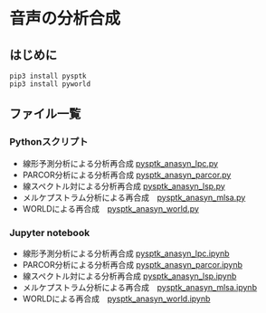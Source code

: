 # 音声の分析合成

## はじめに
```
pip3 install pysptk
pip3 install pyworld
```

## ファイル一覧
### Pythonスクリプト
- 線形予測分析による分析再合成 [pysptk_anasyn_lpc.py](https://github.com/tam17aki/speech_process_exercise/blob/master/SpeechAnalysisSynthesis/pysptk_anasyn_lpc.py)
- PARCOR分析による分析再合成 [pysptk_anasyn_parcor.py](https://github.com/tam17aki/speech_process_exercise/blob/master/SpeechAnalysisSynthesis/pysptk_anasyn_parcor.py)
- 線スペクトル対による分析再合成 [pysptk_anasyn_lsp.py](https://github.com/tam17aki/speech_process_exercise/blob/master/SpeechAnalysisSynthesis/pysptk_anasyn_lsp.py)
- メルケプストラム分析による再合成　[pysptk_anasyn_mlsa.py](https://github.com/tam17aki/speech_process_exercise/blob/master/SpeechAnalysisSynthesis/pysptk_anasyn_mlsa.py)
- WORLDによる再合成　[pysptk_anasyn_world.py](https://github.com/tam17aki/speech_process_exercise/blob/master/SpeechAnalysisSynthesis/pysptk_anasyn_world.py)

### Jupyter notebook
- 線形予測分析による分析再合成 [pysptk_anasyn_lpc.ipynb](https://github.com/tam17aki/speech_process_exercise/blob/master/SpeechAnalysisSynthesis/pysptk_anasyn_lpc.ipynb)
- PARCOR分析による分析再合成 [pysptk_anasyn_parcor.ipynb](https://github.com/tam17aki/speech_process_exercise/blob/master/SpeechAnalysisSynthesis/pysptk_anasyn_parcor.ipynb)
- 線スペクトル対による分析再合成 [pysptk_anasyn_lsp.ipynb](https://github.com/tam17aki/speech_process_exercise/blob/master/SpeechAnalysisSynthesis/pysptk_anasyn_lsp.ipynb)
- メルケプストラム分析による再合成　[pysptk_anasyn_mlsa.ipynb](https://github.com/tam17aki/speech_process_exercise/blob/master/SpeechAnalysisSynthesis/pysptk_anasyn_mlsa.ipynb)
- WORLDによる再合成　[pysptk_anasyn_world.ipynb](https://github.com/tam17aki/speech_process_exercise/blob/master/SpeechAnalysisSynthesis/pysptk_anasyn_world.ipynb)
